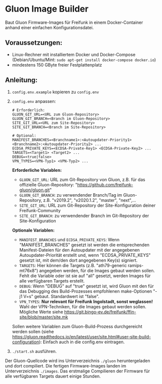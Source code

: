 # Gluon Image Builder

Baut Gluon Firmware-Images für Freifunk in einem Docker-Container anhand einer einfachen Konfigurationsdatei.

## Voraussetzungen:
- Linux-Rechner mit installiertem Docker und Docker-Compose (Debian/Ubuntu/Mint: `sudo apt-get install docker-compose docker.io`)
- mindestens 150 GByte freier Festplattenplatz

## Anleitung:

1. `config.env.example` kopieren zu `config.env`
2. `config.env` anpassen:
   ```
   # Erforderlich:
   GLUON_GIT_URL=<URL zum Gluon-Repository>
   GLUON_GIT_BRANCH=<Branch im Gluon-Repository>
   SITE_GIT_URL=<URL zum Site-Repository>
   SITE_GIT_BRANCH=<Branch im Site-Repository>

   # Optional:
   MANIFEST_BRANCHES=<Branchname1>:<Autoupdater-Priority1> <Branchname2>:<Autoupdater-Priority2> ...
   ECDSA_PRIVATE_KEYS=<ECDSA-Private-Key1> <ECDSA-Private-Key2> ...
   TARGETS=<Target1> <Target2> ...
   DEBUG=<true|false>
   VPN_TYPES=<VPN-Typ1> <VPN-Typ2> ...
   ```

   **Erforderliche Variablen:**
   - `GLUON_GIT_URL`: URL zum Git-Repository von Gluon, z.B. für das offizielle Gluon-Repository: "https://github.com/freifunk-gluon/gluon.git"
   - `GLUON_GIT_BRANCH`: zu verwendender Branch/Tag im Gluon-Repository, z.B. "v2019.2", "v2020.1.2", "master", "next",...
   - `SITE_GIT_URL`: URL zum Git-Repository der Site-Konfiguration deiner Freifunk-Community
   - `SITE_GIT_BRANCH`: zu verwendender Branch im Git-Repository der Site-Konfiguration

   **Optionale Variablen:**
   - `MANIFEST_BRANCHES` und `ECDSA_PRIVATE_KEYS`: Wenn "MANIFEST_BRANCHES" gesetzt ist werden die entsprechenden Manifest-Dateien für den Autoupdater mit der angegebenen Autoupdater-Priorität erstellt und, wenn "ECDSA_PRIVATE_KEYS" gesetzt ist, mit dem/den dort angegebenen Key(s) signiert.
   - `TARGETS`: Hier können die Targets (z.B. "ath79-generic ramips-mt76x8") angegeben werden, für die Images gebaut werden sollen. Fehlt die Variable oder ist sie auf "all" gesetzt, werden Images für alle verfügbaren Targets erstellt.
   - `DEBUG`: Wenn "DEBUG" auf "true" gesetzt ist, wird Gluon mit den für das Debugging des Build-Prozesses empfohlenen make-Optionen "-j1 V=s" gebaut. Standardwert ist "false".
   - `VPN_TYPES`: **Nur relevant für Freifunk Ingolstadt, sonst weglassen!** Wahl der VPN-Techniken, für die Images gebaut werden sollen. Mögliche Werte siehe https://git.bingo-ev.de/freifunk/ffin-site/blob/master/site.mk


   Sollen weitere Variablen zum Gluon-Build-Prozess durchgereicht werden sollen (siehe https://gluon.readthedocs.io/en/latest/user/site.html#user-site-build-configuration): Einfach auch in die config.env eintragen.

3. `./start.sh` ausführen.

Der Gluon-Quellcode wird ins Unterverzeichnis `./gluon` heruntergeladen und dort compiliert. Die fertigen Firmware-Images landen im Unterverzeichnis `./images`.
Das erstmalige Compilieren der Firmware für alle verfügbaren Targets dauert einige Stunden.

